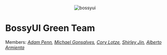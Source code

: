 <p align="center">
<img title="Bossy UI" alt="bossyui" src='https://github.com/buildcom/BossyUI/blob/master/bossy_logo.png?raw=true' />
</p>

# BossyUI Green Team

Members: *[Adam Penn](https://github.com/adampenn), [Michael Gonsalves](https://github.com/mymercurialsky), [Cory Lotze](https://github.com/atheri), [Shirley Jin](https://github.com/jx63king), [Alberto Armienta](https://github.com/albertoarmienta)*
